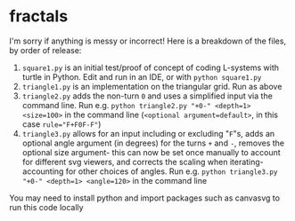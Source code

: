 # fractals
I'm sorry if anything is messy or incorrect! Here is a breakdown of the files, by order of release:
1. `square1.py` is an initial test/proof of concept of coding L-systems with turtle in Python. Edit and run in an IDE, or with `python square1.py`
2. `triangle1.py` is an implementation on the triangular grid. Run as above
3. `triangle2.py` adds the non-turn `0` and uses a simplified input via the command line. Run e.g. `python triangle2.py "+0-" <depth=1> <size=100>` in the command line (`<optional argument=default>`, in this case `rule="F+F0F-F"`)
4. `triangle3.py` allows for an input including or excluding "`F`"s, adds an optional angle argument (in degrees) for the turns `+` and `-`, removes the optional size argument- this can now be set once manually to account for different svg viewers, and corrects the scaling when iterating- accounting for other choices of angles. Run e.g. `python triangle3.py "+0-" <depth=1> <angle=120>` in the command line

You may need to install python and import packages such as canvasvg to run this code locally
